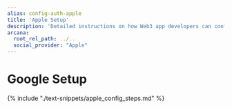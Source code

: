```yaml
---
alias: config-auth-apple
title: 'Apple Setup'
description: 'Detailed instructions on how Web3 app developers can configure Apple authentication to onboard users in apps that are integrated with the Arcana Auth SDK.'
arcana:
  root_rel_path: ../..
  social_provider: "Apple"
---
```


# Google Setup

{% include "./text-snippets/apple_config_steps.md" %}
